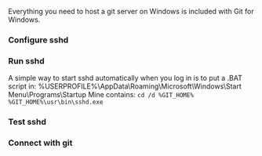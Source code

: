 Everything you need to host a git server on Windows is included with Git for Windows.

### Configure sshd
### Run sshd
A simple way to start sshd automatically when you log in is to put a .BAT script in:
%USERPROFILE%\AppData\Roaming\Microsoft\Windows\Start Menu\Programs\Startup
Mine contains:
`cd /d %GIT_HOME%`
`%GIT_HOME%\usr\bin\sshd.exe`
### Test sshd
### Connect with git